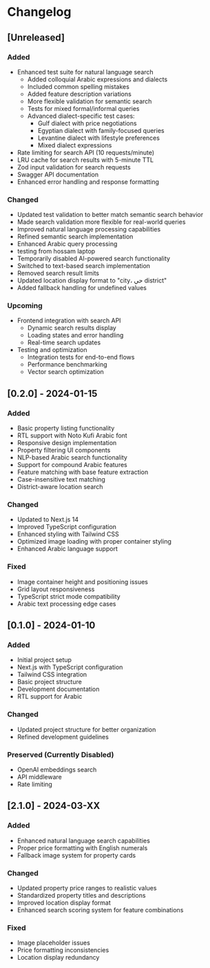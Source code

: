 # Changelog

## [Unreleased]
### Added
- Enhanced test suite for natural language search
  - Added colloquial Arabic expressions and dialects
  - Included common spelling mistakes
  - Added feature description variations
  - More flexible validation for semantic search
  - Tests for mixed formal/informal queries
  - Advanced dialect-specific test cases:
    - Gulf dialect with price negotiations
    - Egyptian dialect with family-focused queries
    - Levantine dialect with lifestyle preferences
    - Mixed dialect expressions
- Rate limiting for search API (10 requests/minute)
- LRU cache for search results with 5-minute TTL
- Zod input validation for search requests
- Swagger API documentation
- Enhanced error handling and response formatting

### Changed
- Updated test validation to better match semantic search behavior
- Made search validation more flexible for real-world queries
- Improved natural language processing capabilities
- Refined semantic search implementation
- Enhanced Arabic query processing
- testing from hossam laptop
- Temporarily disabled AI-powered search functionality
- Switched to text-based search implementation
- Removed search result limits
- Updated location display format to "city، حي district"
- Added fallback handling for undefined values

### Upcoming
- Frontend integration with search API
  - Dynamic search results display
  - Loading states and error handling
  - Real-time search updates
- Testing and optimization
  - Integration tests for end-to-end flows
  - Performance benchmarking
  - Vector search optimization

## [0.2.0] - 2024-01-15
### Added
- Basic property listing functionality
- RTL support with Noto Kufi Arabic font
- Responsive design implementation
- Property filtering UI components
- NLP-based Arabic search functionality
- Support for compound Arabic features
- Feature matching with base feature extraction
- Case-insensitive text matching
- District-aware location search

### Changed
- Updated to Next.js 14
- Improved TypeScript configuration
- Enhanced styling with Tailwind CSS
- Optimized image loading with proper container styling
- Enhanced Arabic language support

### Fixed
- Image container height and positioning issues
- Grid layout responsiveness
- TypeScript strict mode compatibility
- Arabic text processing edge cases

## [0.1.0] - 2024-01-10
### Added
- Initial project setup
- Next.js with TypeScript configuration
- Tailwind CSS integration
- Basic project structure
- Development documentation
- RTL support for Arabic

### Changed
- Updated project structure for better organization
- Refined development guidelines 

### Preserved (Currently Disabled)
- OpenAI embeddings search
- API middleware
- Rate limiting 

## [2.1.0] - 2024-03-XX

### Added
- Enhanced natural language search capabilities
- Proper price formatting with English numerals
- Fallback image system for property cards

### Changed
- Updated property price ranges to realistic values
- Standardized property titles and descriptions
- Improved location display format
- Enhanced search scoring system for feature combinations

### Fixed
- Image placeholder issues
- Price formatting inconsistencies
- Location display redundancy 